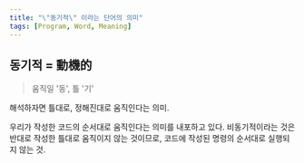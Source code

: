 ```yaml
---
title: "\"동기적\" 이라는 단어의 의미"
tags: [Program, Word, Meaning]
---
```


## 동기적 = 動機的

> 움직일 '동', 틀 '기'

해석하자면 틀대로, 정해진대로 움직인다는 의미. 

우리가 작성한 코드의 순서대로 움직인다는 의미를 내포하고 있다. 비동기적이라는 것은 반대로 작성한 틀대로 움직이지 않는 것이므로, 코드에 작성된 명령의 순서대로 실행되지 않는 것.